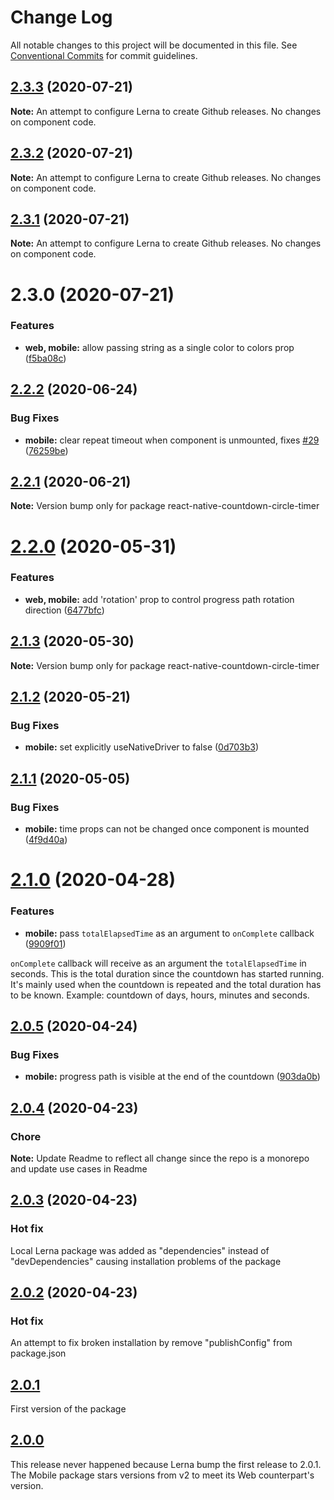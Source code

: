 # Change Log

All notable changes to this project will be documented in this file.
See [Conventional Commits](https://conventionalcommits.org) for commit guidelines.

## [2.3.3](https://github.com/vydimitrov/react-countdown-circle-timer/compare/v2.3.2...v2.3.3) (2020-07-21)

**Note:** An attempt to configure Lerna to create Github releases. No changes on component code.



## [2.3.2](https://github.com/vydimitrov/react-countdown-circle-timer/compare/v2.3.1...v2.3.2) (2020-07-21)

**Note:** An attempt to configure Lerna to create Github releases. No changes on component code.



## [2.3.1](https://github.com/vydimitrov/react-countdown-circle-timer/compare/v2.3.0...v2.3.1) (2020-07-21)

**Note:** An attempt to configure Lerna to create Github releases. No changes on component code.


# 2.3.0 (2020-07-21)

### Features

* **web, mobile:** allow passing string as a single color to colors prop ([f5ba08c](https://github.com/vydimitrov/react-countdown-circle-timer/commit/f5ba08c604f89fcf42bf4dbb62f883bd7b2d1647))



## [2.2.2](https://github.com/vydimitrov/react-countdown-circle-timer/compare/react-native-countdown-circle-timer@2.2.1...react-native-countdown-circle-timer@2.2.2) (2020-06-24)


### Bug Fixes

* **mobile:** clear repeat timeout when component is unmounted, fixes [#29](https://github.com/vydimitrov/react-countdown-circle-timer/issues/29) ([76259be](https://github.com/vydimitrov/react-countdown-circle-timer/commit/76259be67bee78b03253dff2aecc175a6864aca5))



## [2.2.1](https://github.com/vydimitrov/react-countdown-circle-timer/compare/react-native-countdown-circle-timer@2.2.0...react-native-countdown-circle-timer@2.2.1) (2020-06-21)

**Note:** Version bump only for package react-native-countdown-circle-timer



# [2.2.0](https://github.com/vydimitrov/react-countdown-circle-timer/compare/react-native-countdown-circle-timer@2.1.3...react-native-countdown-circle-timer@2.2.0) (2020-05-31)


### Features

* **web, mobile:** add 'rotation' prop to control progress path rotation direction ([6477bfc](https://github.com/vydimitrov/react-countdown-circle-timer/commit/6477bfca722ace184f9d8282ba072c9e4805a645))





## [2.1.3](https://github.com/vydimitrov/react-countdown-circle-timer/compare/react-native-countdown-circle-timer@2.1.2...react-native-countdown-circle-timer@2.1.3) (2020-05-30)

**Note:** Version bump only for package react-native-countdown-circle-timer





## [2.1.2](https://github.com/vydimitrov/react-countdown-circle-timer/compare/react-native-countdown-circle-timer@2.1.1...react-native-countdown-circle-timer@2.1.2) (2020-05-21)


### Bug Fixes

* **mobile:** set explicitly useNativeDriver to false ([0d703b3](https://github.com/vydimitrov/react-countdown-circle-timer/commit/0d703b38369f2dc5e3c2c538fa2203415cf4e4ea))





## [2.1.1](https://github.com/vydimitrov/react-countdown-circle-timer/compare/react-native-countdown-circle-timer@2.1.0...react-native-countdown-circle-timer@2.1.1) (2020-05-05)


### Bug Fixes

* **mobile:** time props can not be changed once component is mounted ([4f9d40a](https://github.com/vydimitrov/react-countdown-circle-timer/commit/4f9d40a739c86ed9b0faed2307a81a3127701d8d))





# [2.1.0](https://github.com/vydimitrov/react-countdown-circle-timer/compare/react-native-countdown-circle-timer@2.0.5...react-native-countdown-circle-timer@2.1.0) (2020-04-28)

### Features

- **mobile:** pass `totalElapsedTime` as an argument to `onComplete` callback ([9909f01](https://github.com/vydimitrov/react-countdown-circle-timer/commit/9909f016ea2885b3f16cc84da1c4a39125e729f6))

`onComplete` callback will receive as an argument the `totalElapsedTime` in seconds. This is the total duration since the countdown has started running. It's mainly used when the countdown is repeated and the total duration has to be known. Example: countdown of days, hours, minutes and seconds.

## [2.0.5](https://github.com/vydimitrov/react-countdown-circle-timer/compare/react-native-countdown-circle-timer@2.0.4...react-native-countdown-circle-timer@2.0.5) (2020-04-24)

### Bug Fixes

- **mobile:** progress path is visible at the end of the countdown ([903da0b](https://github.com/vydimitrov/react-countdown-circle-timer/commit/903da0b66255bb77afdb0552c5a6510fac1645f8))

## [2.0.4](https://github.com/vydimitrov/react-countdown-circle-timer/compare/react-native-countdown-circle-timer@2.0.3...react-native-countdown-circle-timer@2.0.4) (2020-04-23)

### Chore

**Note:** Update Readme to reflect all change since the repo is a monorepo and update use cases in Readme

## [2.0.3](https://github.com/vydimitrov/react-countdown-circle-timer/compare/react-native-countdown-circle-timer@2.0.2...react-native-countdown-circle-timer@2.0.3) (2020-04-23)

### Hot fix

Local Lerna package was added as "dependencies" instead of "devDependencies" causing installation problems of the package

## [2.0.2](https://github.com/vydimitrov/react-countdown-circle-timer/compare/react-native-countdown-circle-timer@2.0.1...react-native-countdown-circle-timer@2.0.2) (2020-04-23)

### Hot fix

An attempt to fix broken installation by remove "publishConfig" from package.json

## [2.0.1](2020-04-23)

First version of the package

## [2.0.0](-)

This release never happened because Lerna bump the first release to 2.0.1. The Mobile package stars versions from v2 to meet its Web counterpart's version.
